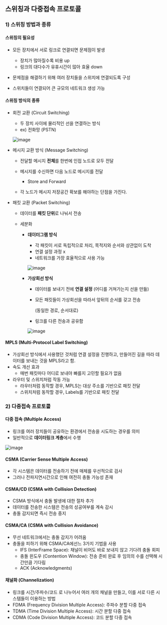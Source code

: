 ## 스위칭과 다중접속 프로토콜

### 1) 스위칭 방법과 종류

#### 스위칭의 필요성

- 모든 장치에서 서로 링크로 연결되면 문제점이 발생

  - 장치가 많아질수록 비용 up
  - 링크의 대다수가 유휴시간이 많아 효율 down

- 문제점을 해결하기 위해 여러 장치들을 스위치에 연결되도록 구성

- 스위치들이 연결되어 큰 규모의 네트워크 생성 가능

  

#### 스위칭 방식의 종류

- 회전 교환 (Circuit Switching)

  - 두 장치 사이에 물리적인 선을 연결하는 방식
  - ex) 전화망 (PSTN)

  ![image](https://user-images.githubusercontent.com/70627979/148675909-683f35d9-9d5d-4d34-9cf6-fc69fd7b9545.png)

  

- 메시지 교환 방식 (Message Switching)

  - 전달할 메시지 **전체**를 한번에 인접 노드로 모두 전달

  - 메시지를 수신하면 다음 노드로 메시지를 전달

    - Store and Forward

  - 각 노드가 메시지 저장공간 확보를 해야하는 단점을 가진다.

    

- 패킷 교환 (Packet Switching)

  - 데이터를 **패킷 단위**로 나눠서 전송

  - 세분화

    - **데이터그램 방식**

      - 각 패킷이 서로 독립적으로 처리, 목적지와 순서와 상관없이 도착
      - 연결 설정 과정 x
      - 네트워크를 가장 효율적으로 사용 가능

      ![image](https://user-images.githubusercontent.com/70627979/148675926-a0b266d9-8a0d-4ce6-8fdf-9185df5ba2dd.png)

      

    - **가상회선 방식**

      - 데이터를 보내기 전에 **연결 설정** (어디를 거쳐가는지 선을 만듦)

      - 모든 패킷들이 가상회선을 따라서 앞뒤의 순서를 갖고 전송

        (동일한 경로, 순서대로)

      - 링크를 다른 전송과 공유함

      ![image](https://user-images.githubusercontent.com/70627979/148675945-874df413-2e5d-4588-98a3-7c3a16016c06.png)



#### MPLS (Multi-Protocol Label Switching)

- 가상회선 방식에서 사용했던 것처럼 연결 설정을 진행하고, 만들어진 길을 따라 데이터를 보내는 것을 MPLS라고 함.
- 속도 개선 효과
  - 매번 패킷마다 어디로 보내야 빠를지 고민할 필요가 없음
- 라우터 및 스위치처럼 작동 가능
  - 라우터처럼 동작할 경우, MPLS는 대상 주소를 기반으로 패킷 전달
  - 스위치처럼 동작할 경우, Labels를 기반으로 패킷 전달



### 2) 다중접속 프로토콜

#### 다중 접속 (Multiple Access)

- 링크를 여러 장치들이 공유하는 환경에서 전송을 시도하는 경우를 의미
- 일반적으로 **데이터링크 계층**에서 수행

![image](https://user-images.githubusercontent.com/70627979/148675950-f683c684-6f87-43c8-95ba-a2a587aae0a4.png)



#### CSMA (Carrier Sense Multiple Access)

- 각 시스템은 데이터를 전송하기 전에 매체를 우선적으로 검사
- 그러나 전파지연시간으로 인해 여전히 충돌 가능성 존재



#### CSMA/CD (CSMA with Collision Detection)

- CSMA 방식에서 충돌 발생에 대한 절차 추가
- 데이터를 전송한 시스템은 전송의 성공여부를 계속 감시
- 충돌 감지되면 즉시 전송 중지



#### CSMA/CA (CSMA with Collision Avoidance)

- 무선 네트워크에서는 충돌 감지가 어려움
- 충돌을 피하기 위해 CSMA/CA에선느 3가지 기법을 사용
  - IFS (InterFrame Space): 채널이 비어도 바로 보내지 않고 기다려 충돌 회피
  - 충돌 윈도우 (Contention Window): 전송 준비 완료 후 임의의 수를 선택해 시간만큼 기다림
  - ACK (Acknowledgments)



#### 채널화 (Channelization)

- 링크를 시간/주파수/코드 로 나누어서 여러 개의 채널을 만들고, 이를 서로 다른 시스템들이 이용하는 방법
- FDMA (Frequency Division Multiple Access): 주파수 분할 다중 접속
- TDMA (Time Division Multiple Access): 시간 분할 다중 접속
- CDMA (Code Division Multiple Access): 코드 분할 다중 접속